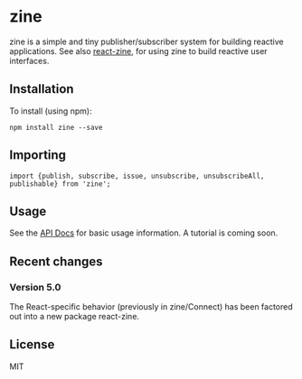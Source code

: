 # zine

zine is a simple and tiny publisher/subscriber system for building reactive applications. See also [react-zine](https://github.com/j-s-n/react-zine), for using zine to build reactive user interfaces.

## Installation

To install (using npm):
```
npm install zine --save
```

## Importing
```
import {publish, subscribe, issue, unsubscribe, unsubscribeAll, publishable} from 'zine';
```

## Usage

See the [API Docs](docs/API.md) for basic usage information. A tutorial is coming soon.

## Recent changes

### Version 5.0

The React-specific behavior (previously in zine/Connect) has been factored out into a new package react-zine.

## License

MIT
